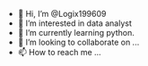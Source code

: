 - 👋 Hi, I’m @Logix199609
- 👀 I’m interested in data analyst
- 🌱 I’m currently learning python.
- 💞️ I’m looking to collaborate on ...
- 📫 How to reach me ...

<!---
Logix199609/Logix199609 is a ✨ special ✨ repository because its `README.md` (this file) appears on your GitHub profile.
You can click the Preview link to take a look at your changes.
--->
